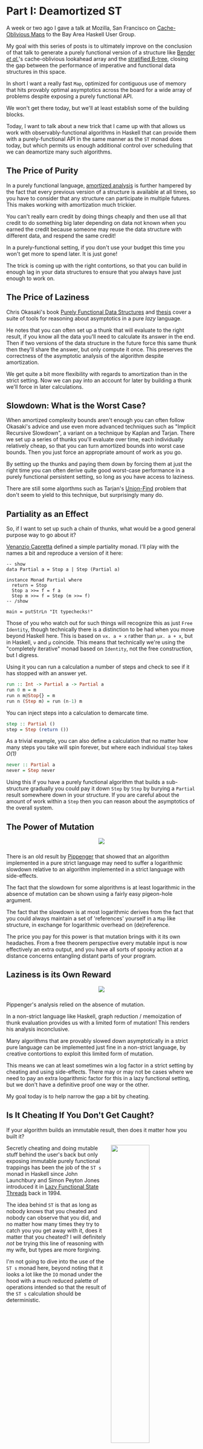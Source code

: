 # Part I: Deamortized ST

A week or two ago I gave a talk at Mozilla, San Francisco on [Cache-Oblivious Maps](http://www.youtube.com/watch?v=P3pLDpbzqCw) to the Bay Area Haskell User Group. 

My goal with this series of posts is to ultimately improve on the conclusion of that talk to generate a purely functional version of a structure like [Bender _et al._](http://supertech.csail.mit.edu/papers/sbtree.pdf)'s cache-oblivious lookahead array and the [stratified B-tree](http://arxiv.org/pdf/1103.4282v2.pdf), closing the gap between the performance of imperative and functional data structures in this space.

In short I want a really fast `Map`, optimized for contiguous use of memory that hits provably optimal asymptotics across the board for a wide array of problems despite exposing a purely functional API.

We won't get there today, but we'll at least establish some of the building blocks.

Today, I want to talk about a new trick that I came up with that allows us work with observably-functional algorithms in Haskell that can provide them with a purely-functional API in the same manner as the `ST` monad does today, but which permits us enough additional control over scheduling that we can deamortize many such algorithms.

## The Price of Purity

In a purely functional language, [amortized analysis](http://en.wikipedia.org/wiki/Amortized_analysis) is further hampered by the fact that every previous version of a structure is available at all times, so you have to consider that any structure can participate in multiple futures. This makes working with amortization much trickier. 

You can't really earn credit by doing things cheaply and then use all that credit to do something big later depending on data not known when you earned the credit because someone may reuse the data structure with different data, and respend the same credit!

In a purely-functional setting, if you don't use your budget this time you won't get more to spend later. It is just gone!

The trick is coming up with the right contortions, so that you can build in enough lag in your data structures to ensure that you always have just enough to work on.

## The Price of Laziness

Chris Okasaki's book [Purely Functional Data Structures](http://www.amazon.com/Purely-Functional-Structures-Chris-Okasaki/dp/0521663504) and [thesis](http://www.cs.cmu.edu/~rwh/theses/okasaki.pdf) cover a suite of tools for reasoning about asymptotics in a pure _lazy_ language.

He notes that you can often set up a thunk that will evaluate to the right result, if you know all the data you'll need to calculate its answer in the end. Then if two versions of the data structure in the future force this same thunk then they'll share the answer, but only compute it once. This preserves the correctness of the asymptotic analysis of the algorithm despite amortization.

We get quite a bit more flexibility with regards to amortization than in the strict setting. Now we can pay into an account for later by building a thunk we'll force in later calculations.

## Slowdown: What is the Worst Case?

When amortized complexity bounds aren't enough you can often follow Okasaki's advice and use even more advanced techniques such as "Implicit Recursive Slowdown", a variant on a technique by Kaplan and Tarjan.  There we set up a series of thunks you'll evaluate over time, each individually relatively cheap, so that you can turn amortized bounds into worst case bounds. Then you just force an appropriate amount of work as you go.

By setting up the thunks and paying them down by forcing them at just the right time you can often derive quite good worst-case performance in a purely functional persistent setting, so long as you have access to laziness.

There are still some algorthms such as Tarjan's [Union-Find](http://en.wikipedia.org/wiki/Disjoint-set_data_structure) problem that don't seem to yield to this technique, but surprisingly many do.

## Partiality as an Effect

So, if I want to set up such a chain of thunks, what would be a good general purpose way to go about it?

[Venanzio Capretta](http://arxiv.org/pdf/cs/0505037v6.pdf) defined a simple partiality monad. I'll play with the names a bit and reproduce a version of it here:

```active haskell
-- show
data Partial a = Stop a | Step (Partial a)

instance Monad Partial where
  return = Stop
  Stop a >>= f = f a
  Step m >>= f = Step (m >>= f)
-- /show

main = putStrLn "It typechecks!"
```

Those of you who watch out for such things will recognize this as just `Free Identity`, though technically there is a distinction to be had when you move beyond Haskell here. This is based on `νx. a + x` rather than `μx. a + x`, but in Haskell, `ν` and `μ` coincide. This means that technically we're using the "completely iterative" monad based on `Identity`, not the free construction, but I digress.

Using it you can run a calculation a number of steps and check to see if it has stopped with an answer yet.

```haskell
run :: Int -> Partial a -> Partial a
run 0 m = m
run n m@Stop{} = m
run n (Step m) = run (n-1) m
```

You can inject steps into a calculation to demarcate time.

```haskell
step :: Partial ()
step = Step (return ())
```

As a trivial example, you can also define a calculation that no matter how many steps you take will spin forever, but where each individual `Step` takes _O(1)_

```haskell
never :: Partial a
never = Step never
```

Using this if you have a purely functional algorithm that builds a sub-structure gradually you could pay it down `Step` by `Step` by burying a `Partial` result somewhere down in your structure. If you are careful about the amount of work within a `Step` then you can reason about the asymptotics of the overall system.

## The Power of Mutation

<div align="center"><img src="http://ekmett.github.com/images/x-men.jpg" style="padding-bottom: 10px"></div>

There is an old result by [Pippenger](http://www.cs.princeton.edu/courses/archive/fall03/cs528/handouts/Pure%20Versus%20Impure%20LISP.pdf) that showed that an algorithm implemented in a pure strict language may need to suffer a logarithmic slowdown relative to an algorithm implemented in a strict language with side-effects.

The fact that the slowdown for some algorithms is at least logarithmic in the absence of mutation can be shown using a fairly easy pigeon-hole argument.

The fact that the slowdown is at most logarithmic derives from the fact that you could always maintain a set of 'references' yourself in a `Map` like structure, in exchange for logarithmic overhead on (de)reference.

The price you pay for this power is that mutation brings with it its own headaches. From a free theorem perspective every mutable input is now effectively an extra output, and you have all sorts of spooky action at a distance concerns entangling distant parts of your program.

## Laziness is its Own Reward

<div align="center"><img src="http://ekmett.github.com/images/jennifer-lawrence-pants.gif" style="padding-bottom: 10px"></div>

Pippenger's analysis relied on the absence of mutation. 

In a non-strict language like Haskell, graph reduction / memoization of thunk evaluation provides us with a limited form of mutation! This renders his analysis inconclusive. 

Many algorithms that are provably slowed down asymptotically in a strict pure language can be implemented just fine in a non-strict language, by creative contortions to exploit this limited form of mutation.

This means we can at least sometimes win a log factor in a strict setting by cheating and using side-effects. There may or may not be cases where we need to pay an extra logarithmic factor for this in a lazy functional setting, but we don't have a definitive proof one way or the other.


My goal today is to help narrow the gap a bit by cheating.

## Is It Cheating If You Don't Get Caught?

If your algorithm builds an immutable result, then does it matter how you built it?

<img src="http://ekmett.github.com/images/cheater.jpg" style="float: right; width:45%;margin-left:10px; margin-bottom:15px">

Secretly cheating and doing mutable stuff behind the user's back but only exposing immutable purely functional trappings has been the job of the `ST s` monad in Haskell since John Launchbury and Simon Peyton Jones introduced it in [Lazy Functional State Threads](http://citeseerx.ist.psu.edu/viewdoc/download?doi=10.1.1.144.2237&rep=rep1&type=pdf) back in 1994.

The idea behind `ST` is that as long as nobody knows that you cheated and nobody can observe that you did, and no matter how many times they try to catch you you get away with it, does it matter that you cheated? I will definitely _not_ be trying this line of reasoning with my wife, but types are more forgiving.

I'm not going to dive into the use of the `ST s` monad here, beyond noting that it looks a lot like the `IO` monad under the hood with a much reduced palette of operations intended so that the result of the `ST s` calculation should be deterministic.

<br clear="all">

```haskell
newSTRef :: a -> ST s (STRef s a)
readSTRef :: STRef s a -> ST s a
writeSTRef :: STRef s a -> a -> ST s ()
...
```

When you're done, you run the entire `ST s` calculation at once:

```haskell
runST :: (forall s. ST s a) -> a
```

Since you are universally quantified over the choice of `s`, you can't use references produced in one `ST` calculation in another, and encapsulation, referential transparency and all the good things about functional programming are preserved.

However, we had to run the entire effect at once.

If I want to amortize it and pay it down over time, I'm out of luck. In the end I'm interested in building very large vectors but paying for their construction in very small, affordable, chunks.

That's where today's hackery comes in.

## Every Step You Take

My first thought was of course to use something like 

```haskell
walkST :: (forall s. Free (ST s) a) -> Free Identity a
```

or

```haskell
walkST :: (forall s. Free (ST s) a) -> Partial a
```

But this has the problem that [every step you take](http://www.youtube.com/watch?v=OMOGaugKpzs&t=26s) will be observed and must be paid for, even little administrative actions at the end, such as freezing the result vector costs you an extra step. 

If I want to do something like work with existing `Stream` fusion out of `vector` and just have it pay once for every `step`, this approach isn't going to cut it.

You could bandaid this with a coproduct and use `Free (ST s :+: Identity)` and promise not to use the knowledge that the `ST s` calculations were generated separately for evil, but given the amount of time I recently spent talking about [rightsizing abstractions](https://www.fpcomplete.com/user/edwardk/editorial/procrustean-mathematics), it'd be hypocritical for me not to try to find a better way.

## Capretta's Iterative Monad Transformer

We can upgrade Capretta's partiality monad to a monad transformer as done by [Capretta, Altenkirch and Uustalu](http://www.ioc.ee/~tarmo/tday-veskisilla/uustalu-slides.pdf).

```active haskell
-- show
newtype IterT m a = IterT 
  { runIterT :: m (Either a (IterT m a)) 
  }

instance Monad m => Monad (IterT m) where
  return = IterT . return . Left
  IterT m >>= k = IterT $ 
    m >>= either (runIterT . k) (return . Right . (>>= k))
  fail = IterT . fail
-- /show 

main = putStrLn "It typechecks!"
```

I've added `IterT` and its dual to `free` 

Here we can still insert explicit steps:

```haskell
step :: Monad m => IterT m ()
step = IterT . return . Right . return
```

If you've been playing with free monads for a while you'll recognize this as a version of `FreeT Identity m` from the `free` package, rather than the simpler `Free m` above. Again, we face the technical distinction that this is based on `νx. ST s (a + x)` not `μx. ST s (a + x)`.

`IterT` has been added to the `free` package in version 4.2 as a distinct construction from `FreeT Identity` to help drive this distinction home!

Now what we want to do now is generate a slower version of `runST` that takes a properly quantified `ST s` calculation with inserted step markers and walks through it carefully, one step at a time:

```haskell
walkST :: (forall s. IterT (ST s) a) -> Partial a
```

## Walking the Walk

We have a few options for how to implement `walkST`.

It is possible to do this entirely with `unsafeInterleaveST`. 

This is actually a non-trivial exercise and it is very easy to accidentally write a version that is too eager and performs effects too soon. My best version so far requires two uses of `unsafeInterleaveST` to get the right semantics.

I leave this as an exercise for the reader. 

You can also rummage through [λpaste](http://lpaste.net) for old versions of this monad for tips. ;)

## Newsflash: `unsafeInterleaveST` Is Unsafe!

Even if you get that right though, `unsafeInterleaveST` is a whole lot more unsafe for this use case, than the equivalent `unsafeInterleaveIO` operation! To understand why we need to look down in the guts of each of them.

When a thunk is evaluated in GHC there is an ever so tiny race condition. When one thread enters into a thunk there is a tiny 1-2 cycle window between that thread entering and establishing the [greyhole](http://citeseerx.ist.psu.edu/viewdoc/download?rep=rep1&type=pdf&doi=10.1.1.125.857) that will catch other threads and make them block, during which another thread could come along and start evaluating the same thunk at the same time.

In the absence of side-effects this is benign. The risk is so low relative to the astronomical costs of synchronization across threads that we, well, just don't bother synchronizing.

This of course would be bad if the thunk _did_ have side-effects, _e.g._ if it called `unsafePerformIO`.

Internally `unsafePerformIO` calls `noDuplicate` to check to make sure that we're not duplicating effort and effects:

```haskell
unsafePerformIO :: IO a -> a
unsafePerformIO m = unsafeDupablePerformIO (noDuplicate >> m)
```

Similarly `unsafeInterleaveIO` also checks `noDuplicate`.

```haskell
unsafeInterleaveIO :: IO a -> a
unsafeInterleaveIO m = unsafeDupableInterleaveIO (noDuplicate >> m)
```

But `unsafeInterleaveST`, on the other hand rather boldly does not.

```haskell
unsafeInterleaveST :: ST s a -> ST s a
unsafeInterleaveST (ST m) = ST ( \ s ->
    let
        r = case m s of (# _, res #) -> res
    in
    (# s, r #)
  )
```

This means that it may very well wind up duplicating work if the result `r` of the `ST s a` calculation we called `unsafeInterleaveST` on is evaluated via `par`. And since we don't control what users will do with our code, you really do need to allow for that. 

Roman Leschinskiy's cute [Sparking Imperatives](http://unlines.wordpress.com/2010/04/21/sparking-imperatives/) hack even mixes `par` with `ST`, but he is careful to `noDuplicate` as he goes.

Now, there is possibly a very good reason for this distinction. If we look at the haddocks for `noDuplicate` it

> Ensures that the suspensions under evaluation by the current thread
are unique; that is, the current thread is not evaluating anything
that is also under evaluation by another thread that has also executed
'noDuplicate'.

So we're faced with a dilemma (trilemma?), we can either:

1. abandon the use of `unsafeInterleaveST` entirely as too risky.

2. reason through whether `noDuplicate` would be legal to use and how to mix it with the existing `unsafeInterleaveST`.

3. or we can require the end user to only ever perform idempotent operations in the `ST` monad!

For now I'm largely restricting myself to #1 and #3. 

For an API I expect to expose to an end user, I'm most likely to choose option #1. Anything they do with the resulting construction can be branded `Trustworthy` and they don't need to know how it is built in too much detail.

But when I'm writing code myself that merely exposes a pure façade, the performance benefits of #3 may well outweigh the reasoning difficulties. In principle, if my principal operations are merging elements from two immutable input vectors and generating output in another vector, so long as I'm not bumping a counter stored in an `STRef`, everything I do will have idempotent effects.

In the long term, it is probably worth checking to see if `unsafeInterleaveST` should be updated to do `noDuplicate` and thereby close out the concern about #2, effectively merging it performance-wise with option #1. 

This still leaves option #3 open for constant tuning in the same crazy way as the `inlinePerformIO` hackery gets used down in `bytestring`.

## A Safer Alternative: `unsafePerformIO`

You have to love it when `unsafePerformIO` is the safest option.

```active haskell
{-# LANGUAGE RankNTypes #-}

import Control.Monad.ST
import System.IO.Unsafe as Unsafe
import Control.Monad.ST.Unsafe as Unsafe

-- show
walkST :: (forall s. IterT (ST s) a) -> Partial a
walkST m = go m where
  go (IterT m) = 
    case Unsafe.unsafePerformIO $ 
         Unsafe.unsafeSTToIO m of
      Left a  -> Stop a
      Right m -> Step (go m)
-- /show

newtype IterT m a = IterT 
  { runIterT :: m (Either a (IterT m a)) 
  }

instance Monad m => Monad (IterT m) where
  return = IterT . return . Left
  IterT m >>= k = IterT $ 
    m >>= either (runIterT . k) (return . Right . (>>= k))
  fail = IterT . fail

data Partial a = Stop a | Step (Partial a)

instance Monad Partial where
  return = Stop
  Stop a >>= f = f a
  Step m >>= f = Step (m >>= f)
  
main = putStrLn "It typechecks!"
```

Here we're relying on the fact that we perform one step at a time, and that we're evaluating an "entirely sealed" `ST s` calculation. When we're done and have the answer `a` in our `Partial a`, like with conventional `ST s` we can't go back and use any of our references any more. In `walkST` we keep reopening the same ST region, but we only do so after we look around and make sure nobody else is going to catch us and nobody else is doing the same thing.

With this, we can go through and do things like calculate an `n`-element unboxed vector in `n` individually worst-case constant time steps!

## Next Time

This opens up new opportunities for matching worst case asymptotic bounds of algorithms from the imperative world in a purely functional setting.

Next time I'll start to explore how we can mix this approach with a novel (to me) choice of number system to dynamize and deamortize large immutable lookup structures. 

Happy Halloween!

-[Edward Kmett](mailto:ekmett@gmail.com)
Oct 31, 2013